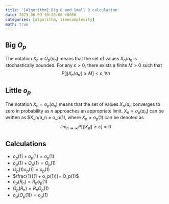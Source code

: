 ```yaml
---
title: '[Algorithm] Big O and Small O calculation'
date: 2023-06-09 10:20:00 +0000
categories: [algorithm, timecomplexity]
math: true
---
```


## Big $O_p$

The notation $X_n = O_p(a_n)$ means that the set of values $X_n/a_n$ is stochastically bounded. For any $\varepsilon > 0$, there exists a finite $M >0$ such that $$P[\|X_n / a_n\| \geq M] < \varepsilon, \forall n$$


## Little $o_p$

The notation $X_n = o_p(a_n)$ means that the set of values $X_n/a_n$ converges to zero in probability as $n$ approaches an appropriate limit. $X_n = o_p(a_n)$ can be written as $X_n/a_n = o_p(1), where $X_n = o_p(1)$ can be denoted as $$lim_{n \rightarrow \infty} P[\|X_n\| \geq \varepsilon] = 0$$

## Calculations

- $o_p(1) + o_p(1) = o_p(1)$
- $o_p(1) + O_p(1) = O_p(1)$
- $O_p(1) o_p(1) = o_p(1)$
- $\frac{1}{(1 + o_p(1))}= O_p(1)$
- $o_p(R_n) = R_no_p(1)$
- $O_p(R_n) = R_nO_p(1)$
- $o_p(O_p(1)) = o_p(1)$
